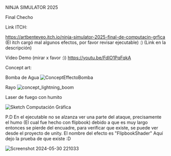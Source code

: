 NINJA SIMULATOR 2025

Final Checho

Link ITCH:

https://artbenteveo.itch.io/ninja-simulator-2025-final-de-computacin-grfica
(El itch cargó mal algunos efectos, por favor revisar ejecutable) :) (Link en la descripción)

Video Demo (mirar x favor :)) https://youtu.be/FdIO1PqFqkA

Concept art:

Bomba de Agua
![ConceptEffectoBomba](https://github.com/artbenteveo/FinalChecho/assets/83146834/af0a9951-31d7-4155-a9bd-91a075cced55)


Rayo
![concept_lightning_boom](https://github.com/artbenteveo/FinalChecho/assets/93880973/2f7df172-ca15-48e3-81c7-d07c02437611)


Laser de fuego con humito

![Sketch Computación Gráfica](https://github.com/artbenteveo/FinalChecho/assets/82242799/377dcd65-ae6a-4817-8cf7-cfbff0e79394)

P.D En el ejecutable no se alzanza ver una parte del ataque, precisamente el humo (El cual fue hecho con flipbook) debido a que es muy largo entonces se pierde del encuadre, para verificar que existe, se puede ver desde el proyecto de unity. El nombre del efecto es "FlipbookShader" Aquí dejo la prueba de que existe :D

![Screenshot 2024-05-30 221033](https://github.com/artbenteveo/FinalChecho/assets/82242799/f83d2de2-e66f-4a09-a7e1-d9b9fd5653c3)

